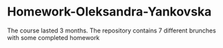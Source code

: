 # Homework-Oleksandra-Yankovska
The course lasted 3 months. The repository contains 7 different brunches with some completed homework
